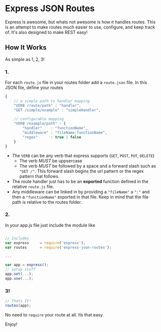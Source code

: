 Express JSON Routes
===================
Express is awesome, but whats not awesome is how it handles routes.  This is an attempt to make routes much easier to use, configure, and keep track of.  It's also designed to make REST easy!

How It Works
-------------
As simple as 1, 2, 3!

### 1.
For each `route.js` file in your routes folder add a `route.json` file.  In this JSON file, define your routes
```javascript
{
    // a simple path to handler mapping
    "VERB /route/path" : "handler",
    "GET /simple/example" : "simpleHandler",
    
    // configurable mapping
    "VERB /example/path" : {
        "handler"    : "functionName",
        "middleware" : "fileName:functionName",
        "regex"      : true | false
    }
}
```
-   The `VERB` can be any verb that express supports (`GET`, `POST`, `PUT`, `DELETE`)
    -   The verb _MUST_ be uppsercase
    -   The verb _MUST_ be followed by a space and a forward slash such as `"GET /"`.  This forward slash begins the url pattern or the regex pattern that follows.
-   The route handler just has to be an __exported__ function defined in the relative `route.js` file.
-   Any middleware can be linked in by providing a `"fileName"` a `":"` and then a `"functionName"` exported in that file.  Keep in mind that the file path is relative to the routes folder.


### 2.
In your app.js file just include the module like
```javascript

// Includes
var express     = require('express');
var routes      = require('express-json-routes');

...

var app = express();
// setup stuff
app.set(...);
app.use(...);
```


### 3!
```javascript
// Thats It!
routes(app);
```
No need to `require` your route at all.  Its that easy.

Enjoy!